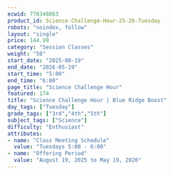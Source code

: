 ```yaml
---
ecwid: 770348863
product_id: Science-Challenge-Hour-25-26-Tuesday
robots: "noindex, follow"
layout: "single"
price: 144.99
category: "Session Classes"
weight: "58"
start_date: "2025-08-19"
end_date: "2026-05-19"
start_time: "5:00"
end_time: "6:00"
page_title: "Science Challenge Hour"
featured: 174
title: "Science Challenge Hour | Blue Ridge Boost"
day_tags: ["Tuesday"]
grade_tags: ["3rd","4th","5th"]
subject_tags: ["Science"]
difficulty: "Enthusiast"
attributes:
- name: "Class Meeting Schedule"
  value: "Tuesdays 5:00 - 6:00"
- name: "Offering Period"
  value: "August 19, 2025 to May 19, 2026"
---
```

